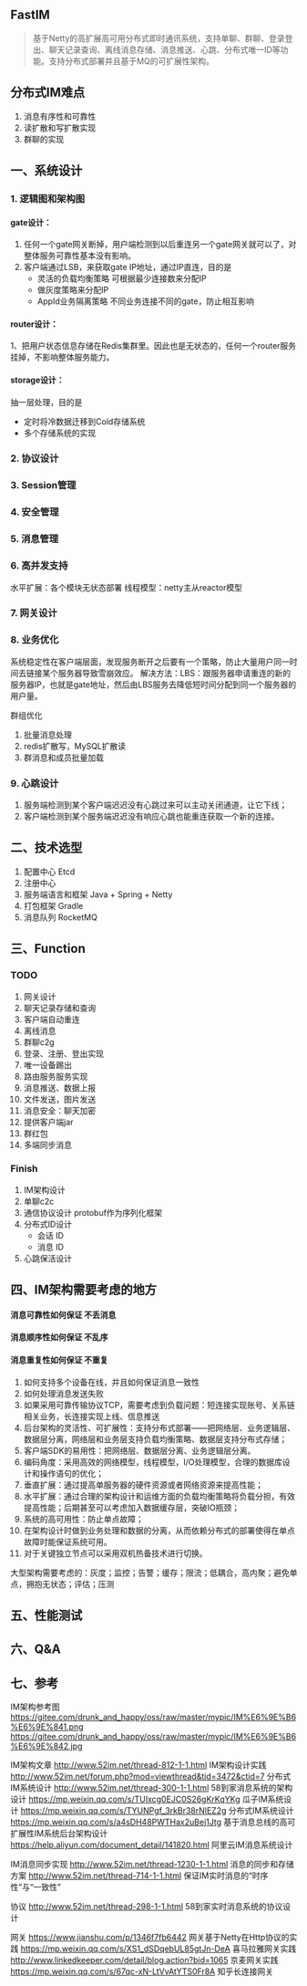 ## FastIM
> 基于Netty的高扩展高可用分布式即时通讯系统，支持单聊、群聊、登录登出、聊天记录查询、离线消息存储、消息推送、心跳、分布式唯一ID等功能。支持分布式部署并且基于MQ的可扩展性架构。

## 分布式IM难点
1. 消息有序性和可靠性
2. 读扩散和写扩散实现
3. 群聊的实现

## 一、系统设计
### 1. 逻辑图和架构图
#### gate设计：
1. 任何一个gate网关断掉，用户端检测到以后重连另一个gate网关就可以了，对整体服务可靠性基本没有影响。
2. 客户端通过LSB，来获取gate IP地址，通过IP直连，目的是
    - 灵活的负载均衡策略 可根据最少连接数来分配IP
    - 做灰度策略来分配IP
    - AppId业务隔离策略 不同业务连接不同的gate，防止相互影响
    

#### router设计：
1、把用户状态信息存储在Redis集群里。因此也是无状态的，任何一个router服务挂掉，不影响整体服务能力。


#### storage设计：
抽一层处理，目的是
- 定时将冷数据迁移到Cold存储系统
- 多个存储系统的实现

### 2. 协议设计
### 3. Session管理
### 4. 安全管理
### 5. 消息管理
### 6. 高并发支持
水平扩展：各个模块无状态部署
线程模型：netty主从reactor模型

### 7. 网关设计

### 8. 业务优化
系统稳定性在客户端层面，发现服务断开之后要有一个策略，防止大量用户同一时间去链接某个服务器导致雪崩效应。
解决方法：LBS：跟服务器申请重连的新的服务器IP，也就是gate地址，然后由LBS服务去降低短时间分配到同一个服务器的用户量。

群组优化
1. 批量消息处理
2. redis扩散写，MySQL扩散读
3. 群消息和成员批量加载


### 9. 心跳设计
1. 服务端检测到某个客户端迟迟没有心跳过来可以主动关闭通道，让它下线；
2. 客户端检测到某个服务端迟迟没有响应心跳也能重连获取一个新的连接。


## 二、技术选型
1. 配置中心 Etcd
2. 注册中心 
2. 服务端语言和框架 Java + Spring + Netty
3. 打包框架 Gradle
4. 消息队列 RocketMQ

## 三、Function
### TODO
1. 网关设计
2. 聊天记录存储和查询
3. 客户端自动重连
4. 离线消息
5. 群聊c2g
6. 登录、注册、登出实现
7. 唯一设备踢出
8. 路由服务服务实现
9. 消息推送、数据上报
10. 文件发送，图片发送
11. 消息安全：聊天加密
12. 提供客户端jar
13. 群红包
14. 多端同步消息

### Finish
1. IM架构设计
2. 单聊c2c
3. 通信协议设计 protobuf作为序列化框架
4. 分布式ID设计
    - 会话 ID
    - 消息 ID
5. 心跳保活设计

## 四、IM架构需要考虑的地方
#### 消息可靠性如何保证 不丢消息
#### 消息顺序性如何保证 不乱序
#### 消息重复性如何保证 不重复
1. 如何支持多个设备在线，并且如何保证消息一致性
2. 如何处理消息发送失败
3. 如果采用可靠传输协议TCP，需要考虑到负载问题：短连接实现账号、关系链相关业务，长连接实现上线、信息推送
4. 后台架构的灵活性、可扩展性：支持分布式部署——把网络层、业务逻辑层、数据层分离，网络层和业务层支持负载均衡策略、数据层支持分布式存储；
5. 客户端SDK的易用性：把网络层、数据层分离、业务逻辑层分离。
10. 编码角度：采用高效的网络模型，线程模型，I/O处理模型，合理的数据库设计和操作语句的优化；
11. 垂直扩展：通过提高单服务器的硬件资源或者网络资源来提高性能；
12. 水平扩展：通过合理的架构设计和运维方面的负载均衡策略将负载分担，有效提高性能；后期甚至可以考虑加入数据缓存层，突破IO瓶颈；
13. 系统的高可用性：防止单点故障；
14. 在架构设计时做到业务处理和数据的分离，从而依赖分布式的部署使得在单点故障时能保证系统可用。
15. 对于关键独立节点可以采用双机热备技术进行切换。

大型架构需要考虑的：灰度；监控；告警；缓存；限流；低耦合，高内聚；避免单点，拥抱无状态；评估；压测

## 五、性能测试

## 六、Q&A




## 七、参考

IM架构参考图
https://gitee.com/drunk_and_happy/oss/raw/master/mypic/IM%E6%9E%B6%E6%9E%841.png
https://gitee.com/drunk_and_happy/oss/raw/master/mypic/IM%E6%9E%B6%E6%9E%842.jpg

IM架构文章
http://www.52im.net/thread-812-1-1.html  IM架构设计实践
http://www.52im.net/forum.php?mod=viewthread&tid=3472&ctid=7 分布式IM系统设计
http://www.52im.net/thread-300-1-1.html 58到家消息系统的架构设计
https://mp.weixin.qq.com/s/TUIxcg0EJC0S26gKrKqYKg 瓜子IM系统设计
https://mp.weixin.qq.com/s/TYUNPgf_3rkBr38rNlEZ2g 分布式IM系统设计
https://mp.weixin.qq.com/s/a4sDH48PWTHax2uBej1Jtg 基于消息总线的高可扩展性IM系统后台架构设计
https://help.aliyun.com/document_detail/141820.html 阿里云IM消息系统设计



IM消息同步实现
http://www.52im.net/thread-1230-1-1.html  消息的同步和存储方案
http://www.52im.net/thread-714-1-1.html  保证IM实时消息的“时序性”与“一致性”

协议
http://www.52im.net/thread-298-1-1.html 58到家实时消息系统的协议设计


网关
https://www.jianshu.com/p/1346f7fb6442 网关基于Netty在Http协议的实践
https://mp.weixin.qq.com/s/XS1_dSDqebUL85gtJn-DeA 喜马拉雅网关实践
http://www.linkedkeeper.com/detail/blog.action?bid=1065  京麦网关实践
https://mp.weixin.qq.com/s/67qc-xN-LtVvAtYTS0Fr8A 知乎长连接网关